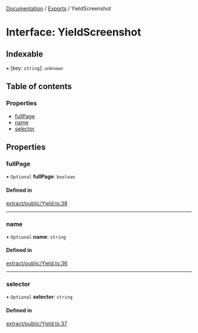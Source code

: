 [Documentation](../README.md) / [Exports](../modules.md) / YieldScreenshot

# Interface: YieldScreenshot

## Indexable

▪ [key: `string`]: `unknown`

## Table of contents

### Properties

- [fullPage](YieldScreenshot.md#fullpage)
- [name](YieldScreenshot.md#name)
- [selector](YieldScreenshot.md#selector)

## Properties

### fullPage

• `Optional` **fullPage**: `boolean`

#### Defined in

[extract/public/Yield.ts:38](https://github.com/dtempx/syphonx-core/blob/20fc1c8/extract/public/Yield.ts#L38)

___

### name

• `Optional` **name**: `string`

#### Defined in

[extract/public/Yield.ts:36](https://github.com/dtempx/syphonx-core/blob/20fc1c8/extract/public/Yield.ts#L36)

___

### selector

• `Optional` **selector**: `string`

#### Defined in

[extract/public/Yield.ts:37](https://github.com/dtempx/syphonx-core/blob/20fc1c8/extract/public/Yield.ts#L37)
